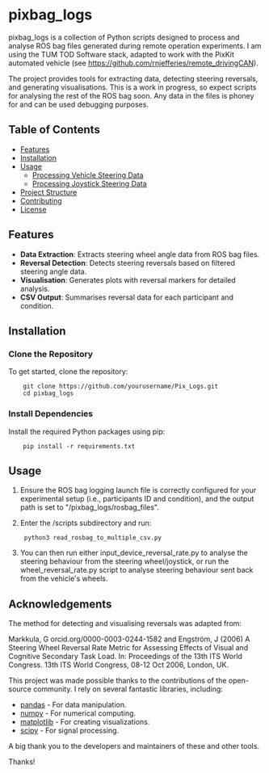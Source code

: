 # pixbag_logs

pixbag_logs is a collection of Python scripts designed to process and analyse ROS bag files generated during remote operation experiments. I am using the TUM TOD Software stack, adapted to work with the PixKit automated vehicle (see https://github.com/rnjefferies/remote_drivingCAN). 

The project provides tools for extracting data, detecting steering reversals, and generating visualisations. This is a work in progress, so expect scripts for analysing the rest of the ROS bag soon. Any data in the files is phoney for and can be used debugging purposes. 

## Table of Contents

- [Features](#features)
- [Installation](#installation)
- [Usage](#usage)
  - [Processing Vehicle Steering Data](#processing-vehicle-data)
  - [Processing Joystick Steering Data](#processing-joystick-data)
- [Project Structure](#project-structure)
- [Contributing](#contributing)
- [License](#license)

## Features

- **Data Extraction**: Extracts steering wheel angle data from ROS bag files.
- **Reversal Detection**: Detects steering reversals based on filtered steering angle data.
- **Visualisation**: Generates plots with reversal markers for detailed analysis.
- **CSV Output**: Summarises reversal data for each participant and condition.

## Installation

### Clone the Repository

To get started, clone the repository:

        git clone https://github.com/yourusername/Pix_Logs.git
        cd pixbag_logs

### Install Dependencies

Install the required Python packages using pip:

        pip install -r requirements.txt

## Usage 

1. Ensure the ROS bag logging launch file is correctly configured for your experimental setup (i.e., participants ID and condition), and the output path is set to "/pixbag_logs/rosbag_files". 

2. Enter the /scripts subdirectory and run: 

        python3 read_rosbag_to_multiple_csv.py

3. You can then run either input_device_reversal_rate.py to analyse the steering behaviour from the steering wheel/joystick, or run the wheel_reversal_rate.py script to analyse steering behaviour sent back from the vehicle's wheels.

## Acknowledgements

The method for detecting and visualising reversals was adapted from:

Markkula, G orcid.org/0000-0003-0244-1582 and Engström, J (2006) A Steering Wheel Reversal Rate Metric for Assessing Effects of Visual and Cognitive Secondary Task Load. In: Proceedings of the 13th ITS World Congress. 13th ITS World Congress, 08-12 Oct
2006, London, UK.

This project was made possible thanks to the contributions of the open-source community. I rely on several fantastic libraries, including:

- [pandas](https://pandas.pydata.org/) - For data manipulation.
- [numpy](https://numpy.org/) - For numerical computing.
- [matplotlib](https://matplotlib.org/) - For creating visualizations.
- [scipy](https://scipy.org/) - For signal processing.

A big thank you to the developers and maintainers of these and other tools. 

Thanks!
